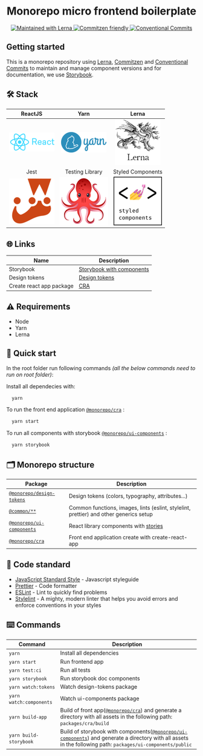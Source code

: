 <h1 align="center">Monorepo micro frontend boilerplate</h1>

<p align="center">
  <a href="https://lerna.js.org/">
    <img src="https://img.shields.io/badge/maintained%20with-lerna-cc00ff.svg" alt="Maintained with Lerna" />
  </a>
  <a href="http://commitizen.github.io/cz-cli/">
	  <img src="https://img.shields.io/badge/commitizen-friendly-brightgreen.svg" alt="Commitzen friendly" />
  </a>
  <a href="https://conventionalcommits.org">
	  <img src="https://img.shields.io/badge/Conventional%20Commits-1.0.0-yellow.svg" alt="Conventional Commits" />
  </a>
</p>

## Getting started

This is a monorepo repository using [Lerna](https://lerna.js.org/), [Commitzen](http://commitizen.github.io/cz-cli/) and [Conventional Commits](https://conventionalcommits.org) to maintain and manage component versions and for documentation, we use [Storybook](https://storybook.js.org/).

## 🛠 Stack

| ReactJS | Yarn | Lerna |
| :-: | :-: | :-: |
| [![React](docs/images/react.png 'React')](https://reactjs.org/) | [![Yarn](docs/images/yarn.png 'Yarn')](https://yarnpkg.com/) | [![Lerna](docs/images/lerna.png 'Lerna')](https://github.com/lerna/lerna) |
| Jest | Testing Library | Styled Components |
| [![Jest](docs/images/jestlogo.png 'Jest')](https://jestjs.io/en/) | [![TestingLibrary](docs/images/testinglibrary.png 'Testing library')](https://testing-library.com/) | [![StyledComponents](docs/images/styledcomponents.png 'Styled Components')](https://styled-components.com/) |

 ## 🌐 Links

| Name                           | Description                       |
| ------------------------------ | --------------------------------- |
| Storybook                      | [Storybook with components](https://monorepo-boilerplate.vercel.app/?path=/docs/)|
| Design tokens                  | [Design tokens](https://monorepo-boilerplate.vercel.app/?path=/docs/design-system-colors--page)|
| Create react app package       | [CRA](https://monorepo-boilerplate-cra.vercel.app/) |

## ⚠️ Requirements

 - Node
 - Yarn
 - Lerna

## 🚀 Quick start

In the root folder run following commands _(all the below commands need to run on root folder)_:

Install all dependecies with:
```bash
  yarn 
```

To run the front end application [`@monorepo/cra`](./packages/cra) :
```bash
  yarn start
```

To run all components with storybook  [`@monorepo/ui-components`](./packages/ui-components) :
```bash
  yarn storybook
```

## 🗂 Monorepo structure

| Package                                               | Description                                                                            |
| -------------------------------------------------     | -------------------------------------------------------------------------------------- |
| [`@monorepo/design-tokens`](./packages/design-tokens) | Design tokens (colors, typography, attributes...)                                      |
| [`@common/**`](./packages/commons)                    | Common functions, images, lints (eslint, stylelint, prettier) and other generics setup |
| [`@monorepo/ui-components`](./packages/ui-components) | React library components with [stories](https://storybook.js.org/)                     |
| [`@monorepo/cra`](./packages/cra)                     | Front end application create with create-react-app                                     |

## 🚨 Code standard

- [JavaScript Standard Style](https://standardjs.com/) - Javascript styleguide
- [Prettier](https://prettier.io/) - Code formatter
- [ESLint](https://eslint.org/) - Lint to quickly find problems
- [Stylelint](https://stylelint.io/) - A mighty, modern linter that helps you avoid errors and enforce conventions in your styles

 ## ⌨️ Commands

| Command                        | Description                       |
| ------------------------------ | --------------------------------- |
| `yarn`                         | Install all dependencies          |
| `yarn start`                   | Run frontend app                  |
| `yarn test:ci`                 | Run all tests                     |
| `yarn storybook`               | Run storybook doc components      |
| `yarn watch:tokens`            | Watch design-tokens package       |
| `yarn watch:components`        | Watch ui-components package       |
| `yarn build-app`               | Build of front app([`@monorepo/cra`](./packages/cra)) and generate a directory with all assets in the following path: `packages/cra/build`      |
| `yarn build-storybook`         | Build of storybook with components([`@monorepo/ui-components`](./packages/ui-components)) and generate a directory with all assets in the following path: `packages/ui-components/public`      |
